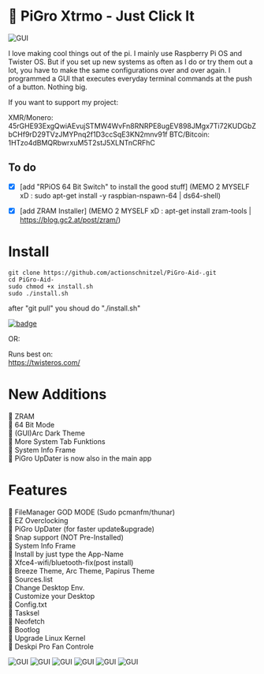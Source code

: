 
# :tada: PiGro Xtrmo - Just Click It
![GUI](https://github.com/actionschnitzel/tingsandstuff/blob/main/header%20X.png)

I love making cool things out of the pi. I mainly use Raspberry Pi OS and Twister OS. But if you set up new systems as often as I do or try them out a lot, you have to make the same configurations over and over again. I programmed a GUI that executes everyday terminal commands at the push of a button. Nothing big.    
    
If you want to support my project:

XMR/Monero: 45rGHE93ExgQwiAEvujSTMW4WvFn8RNRPE8ugEV898JMgx7Ti72KUDGbZbCHf9rD29TVzJMYPnq2f1D3ccSqE3KN2mnv91f
BTC/Bitcoin: 1HTzo4dBMQRbwrxuM5T2stJ5XLNTnCRFhC    
    
    

## To do
- [x] [add "RPiOS 64 Bit Switch" to install the good stuff]  (MEMO 2 MYSELF xD : sudo apt-get install -y raspbian-nspawn-64 | ds64-shell)
- [x] [add ZRAM Installer]  (MEMO 2 MYSELF xD : apt-get install zram-tools
 | https://blog.gc2.at/post/zram/)




# Install

```
git clone https://github.com/actionschnitzel/PiGro-Aid-.git
cd PiGro-Aid-
sudo chmod +x install.sh
sudo ./install.sh
```    
after "git pull" you shoud do "./install.sh"    
    
[![badge](https://github.com/Botspot/pi-apps/blob/master/icons/badge.png?raw=true)](https://github.com/Botspot/pi-apps)  

OR:


Runs best on:    
https://twisteros.com/    
    
# New Additions
:hamburger: ZRAM    
:hamburger: 64 Bit Mode    
:hamburger: (GUI)Arc Dark Theme    
:hamburger: More System Tab Funktions    
:hamburger: System Info Frame    
:hamburger: PiGro UpDater is now also in the main app  

# Features
:metal: FileManager GOD MODE (Sudo pcmanfm/thunar)   
:metal: EZ Overclocking    
:metal: PiGro UpDater (for faster update&upgrade)    
:metal: Snap support (NOT Pre-Installed)    
:metal: System Info Frame    
:metal: Install by just type the App-Name    
:metal: Xfce4-wifi/bluetooth-fix(post install)    
:metal: Breeze Theme, Arc Theme, Papirus Theme    
:metal: Sources.list    
:metal: Change Desktop Env.    
:metal: Customize your Desktop    
:metal: Config.txt    
:metal: Tasksel    
:metal: Neofetch    
:metal: Bootlog    
:metal: Upgrade Linux Kernel    
:metal: Deskpi Pro Fan Controle    


![GUI](https://github.com/actionschnitzel/tingsandstuff/blob/main/Pigro1.png)
![GUI](https://github.com/actionschnitzel/tingsandstuff/blob/main/Pigro2.png)
![GUI](https://github.com/actionschnitzel/tingsandstuff/blob/main/Pigro3.png)
![GUI](https://github.com/actionschnitzel/tingsandstuff/blob/main/Pigro4.png)
![GUI](https://github.com/actionschnitzel/tingsandstuff/blob/main/Pigro5.png)
![GUI](https://github.com/actionschnitzel/tingsandstuff/blob/main/Pigro6.png)





